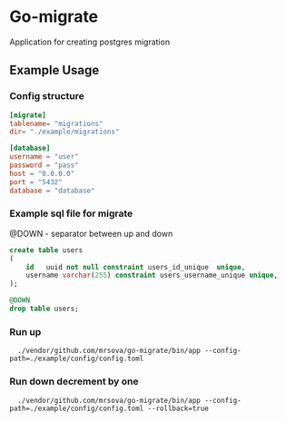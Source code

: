 # Go-migrate

Application for creating postgres migration

## Example Usage

### Config structure
```toml
[migrate]
tablename= "migrations"
dir= "./example/migrations"

[database]
username = "user"
password = "pass"
host = "0.0.0.0"
port = "5432"
database = "database"
```

### Example sql file for migrate
@DOWN - separator between up and down
```sql
create table users
(
    id   uuid not null constraint users_id_unique  unique,
    username varchar(255) constraint users_username_unique unique,
);

@DOWN
drop table users;
```

### Run up
```shell
  ./vendor/github.com/mrsova/go-migrate/bin/app --config-path=./example/config/config.toml
```

### Run down decrement by one
```shell
  ./vendor/github.com/mrsova/go-migrate/bin/app --config-path=./example/config/config.toml --rollback=true
```
